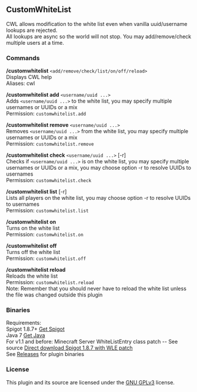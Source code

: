 ## CustomWhiteList
CWL allows modification to the white list even when vanilla uuid/username lookups are rejected.  
All lookups are async so the world will not stop. You may add/remove/check multiple users at a time.

### Commands
**/customwhitelist** `<add/remove/check/list/on/off/reload>`  
Displays CWL help  
Aliases: cwl

**/customwhitelist add** `<username/uuid ...>`  
Adds `<username/uuid ...>` to the white list, you may specify multiple usernames or UUIDs or a mix  
Permission: `customwhitelist.add`

**/customwhitelist remove** `<username/uuid ...>`  
Removes `<username/uuid ...>` from the white list, you may specify multiple usernames or UUIDs or a mix  
Permission: `customwhitelist.remove`

**/customwhitelist check** `<username/uuid ...>` [-r]  
Checks if `<username/uuid ...>` is on the white list, you may specify multiple usernames or UUIDs or a mix, you may choose option -r to resolve UUIDs to usernames   
Permission: `customwhitelist.check`

**/customwhitelist list** [-r]  
Lists all players on the white list, you may choose option -r to resolve UUIDs to usernames  
Permission: `customwhitelist.list`

**/customwhitelist on**  
Turns on the white list  
Permission: `customwhitelist.on`

**/customwhitelist off**  
Turns off the white list  
Permission: `customwhitelist.off`

**/customwhitelist reload**  
Reloads the white list  
Permission: `customwhitelist.reload`  
Note: Remember that you should never have to reload the white list unless the file was changed outside this plugin

### Binaries
Requirements:  
Spigot 1.8.7+ [Get Spigot](https://www.spigotmc.org/wiki/spigot/)  
Java 7 [Get Java](https://www.java.com/en/)  
For v1.1 and before: Minecraft Server WhiteListEntry class patch -- See source [Direct download Spigot 1.8.7 with WLE patch](https://dl.dropboxusercontent.com/u/49422983/AirshipPirates/Plugins/libs/spigot-1.8.7-WLEpatch.jar)  
See [Releases](https://github.com/WhiteWolfdoge/CustomWhiteList/releases) for plugin binaries

### License
This plugin and its source are licensed under the [GNU GPLv3](https://gnu.org/licenses/gpl-3.0-standalone.html) license.
